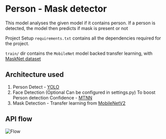 # Person - Mask detector
This model analyses the given model if it contains person. If a person is detected, the model then predicts if mask is present or not

Project Setup
`requirements.txt` contains all the dependencies required for the project.

`train/` dir contains the ```MobileNet``` model backed transfer learning, with  [MaskNet dataset ](https://arxiv.org/abs/2008.08016)


## Architecture used 
  1. Person Detect - [YOLO](https://arxiv.org/abs/1506.02640)
  2. Face Detection (Optional Can be configured in settings.py) To boost Person detection Confidence - [MTNN](https://arxiv.org/abs/1604.02878)
  3. Mask Detection - Transfer learning from [MobileNetV2](https://arxiv.org/abs/1801.04381)


## API flow
![Flow](flow.png "Flow") 
